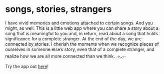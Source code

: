 <!-- @format -->

# songs, stories, strangers

I have vivid memories and emotions attached to certain songs. And you might, as well. This is a little web app where you can share a story about a song that is meaningful to you and, in return, read about a song that holds significance for a complete stranger. At the end of the day, we are connected by stories. I cherish the moments when we recognize pieces of ourselves in someone else’s story, even that of a complete stranger, and realize how we are all more connected than we think. 𓈒⟡₊⋆∘

Try the app out [here](https://songs-stories-strangers.vercel.app/)!
